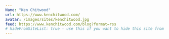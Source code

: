 ```yaml
---
Name: "Ken Chitwood"
url: https://www.kenchitwood.com/
avatar: /images/sites/kenchitwood.jpg
feed: https://www.kenchitwood.com/blog?format=rss
# hideFromSiteList: true - use this if you want to hide this site from the list of sites on this page: https://eleventy-m10y.lkmt.us/sites/
---
```


